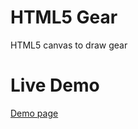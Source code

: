 HTML5 Gear
==========

HTML5 canvas to draw gear

Live Demo 
=========
<a href="http://www.kirant400.com/html/gear/gear.html" target="_blank">Demo page</a>
